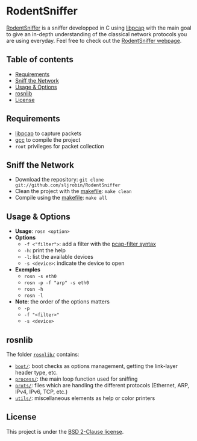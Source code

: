 # RodentSniffer
[RodentSniffer] is a sniffer developped in C using [libpcap] with the main goal to give an in-depth understanding of the classical network protocols you are using everyday. Feel free to check out the [RodentSniffer webpage].

## Table of contents
* [Requirements]
* [Sniff the Network]
* [Usage & Options]
* [rosnlib]
* [License]

## Requirements
* [libpcap] to capture packets
* [gcc] to compile the project
* `root` privileges for packet collection

## Sniff the Network
* Download the repository: `git clone git://github.com/sljrobin/RodentSniffer`
* Clean the project with the [makefile]: `make clean`
* Compile using the [makefile]: `make all`

## Usage & Options
* __Usage__: `rosn <option>`
* __Options__
    * `-f <"filter">`: add a filter with the [pcap-filter syntax]
    * `-h`: print the help
    * `-l`: list the available devices
    * `-s <device>`: indicate the device to open
* __Exemples__
    * `rosn -s eth0`
    * `rosn -p -f "arp" -s eth0`
    * `rosn -h`
    * `rosn -l`
* __Note__: the order of the options matters
    * `-p`
    * `-f "<filter>"`
    * `-s <device>`

## rosnlib
The folder [`rosnlib/`] contains:
* [`boot/`]: boot checks as options management, getting the link-layer header type, etc.
* [`process/`]: the main loop function used for sniffing
* [`prots/`]: files which are handling the different protocols (Ethernet, ARP, IPv4, IPv6, TCP, etc.)
* [`utils/`]: miscellaneous elements as help or color printers

## License
This project is under the [BSD 2-Clause license].


[`boot/`]: /rosnlib/boot "boot/"
[`process/`]: /rosnlib/process "process/"
[`prots/`]: /rosnlib/prots "prots/"
[`rosnlib/`]: /rosnlib "rosnlib/"
[`utils/`]: /rosnlib/utils "utils/"
[License]: /README.md#license "License"
[Requirements]: /README.md#requirements "Requirements"
[rosnlib]: /README.md#rosnlib "rosnlib"
[Sniff the Network]: /README.md#sniff-the-network "Sniff the Network"
[Usage & Options]: /README.md#usage--options "Usage & Options"

[BSD 2-Clause license]: http://opensource.org/licenses/BSD-2-Clause "BSD 2-Clause license"
[gcc]: https://gcc.gnu.org/ "gcc"
[libpcap]: http://www.tcpdump.org/ "libpcap"
[makefile]: /makefile "makefile"
[pcap-filter syntax]: http://www.tcpdump.org/manpages/pcap-filter.7.html "pcap-filter syntax"
[RodentSniffer]: / "RodentSniffer"
[RodentSniffer webpage]: http://work.sljrobin.com/rodentsniffer "RodentSniffer webpage"
